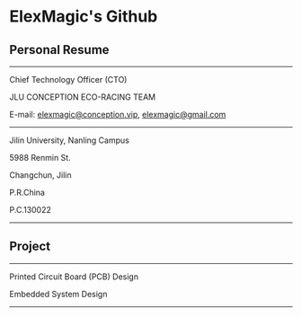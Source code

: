 # ElexMagic's Github

## Personal Resume

---

Chief Technology Officer (CTO)

JLU CONCEPTION ECO-RACING TEAM

E-mail: elexmagic@conception.vip, elexmagic@gmail.com

---

Jilin University, Nanling Campus

5988 Renmin St.

Changchun, Jilin

P.R.China

P.C.130022

---

## Project

---

Printed Circuit Board (PCB) Design

Embedded System Design

---
